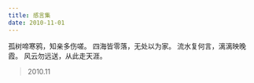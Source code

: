 ```yaml
---
title: 感言集
date: 2010-11-01
---
```


孤树啼寒鸦，知亲多伤嗟。<!--more-->
四海皆零落，无处以为家。
流水复何言，漓漓映晚霞。
风云勿远送，从此走天涯。

> 2010.11